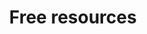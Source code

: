 ---
permalink: /resources/
title: Free resources
hero:
  label: Accelerate your development
  heading: Useful worksheets, PDFs, and book samples (free)
page_blocks:
    - _id: resources_all
    - _id: logos_featured
---